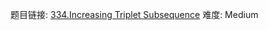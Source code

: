 题目链接: [334.Increasing Triplet Subsequence][1]
难度: Medium

[1]: https://leetcode.com/problems/increasing-triplet-subsequence/